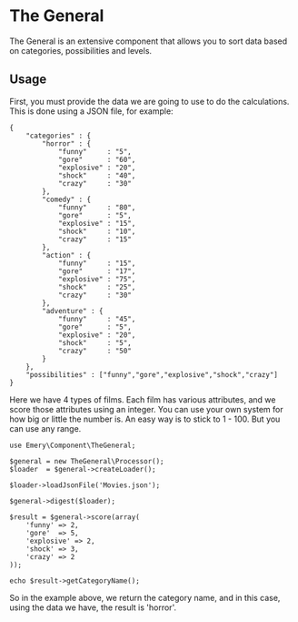 # The General
The General is an extensive component that allows you to sort data based on categories,
possibilities and levels.

## Usage
First, you must provide the data we are going to use to do the calculations.
This is done using a JSON file, for example:

	{
		"categories" : {
			"horror" : {
				"funny" 	: "5",
				"gore" 		: "60",
				"explosive" : "20",
				"shock" 	: "40",
				"crazy" 	: "30"
			},
			"comedy" : {
				"funny" 	: "80",
				"gore" 		: "5",
				"explosive" : "15",
				"shock" 	: "10",
				"crazy" 	: "15"
			},
			"action" : {
				"funny" 	: "15",
				"gore" 		: "17",
				"explosive" : "75",
				"shock" 	: "25",
				"crazy" 	: "30"
			},
			"adventure" : {
				"funny" 	: "45",
				"gore" 		: "5",
				"explosive" : "20",
				"shock" 	: "5",
				"crazy" 	: "50"
			}
		},
		"possibilities" : ["funny","gore","explosive","shock","crazy"]
	}

Here we have 4 types of films. Each film has various attributes, and we score
those attributes using an integer. You can use your own system for how big or little
the number is. An easy way is to stick to 1 - 100. But you can use any range.

	use Emery\Component\TheGeneral;

	$general = new TheGeneral\Processor();
	$loader  = $general->createLoader();

	$loader->loadJsonFile('Movies.json');

	$general->digest($loader);

	$result = $general->score(array(
		'funny' => 2,
		'gore'  => 5,
		'explosive' => 2,
		'shock' => 3,
		'crazy' => 2
	));

	echo $result->getCategoryName();

So in the example above, we return the category name, and in this case, using the data we have, the result
is 'horror'.